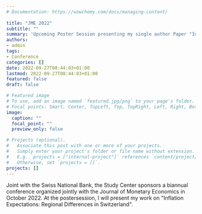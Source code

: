 ```yaml
---
# Documentation: https://wowchemy.com/docs/managing-content/
  
title: "JME 2022"
subtitle: ""
summary: 'Upcoming Poster Session presenting my single author Paper "Inflation Expectations and News Media: Regional Differences in Switzerland" at the Gerzensee Conference with the Journal of Monetary Economics'
authors: 
- admin
tags:
- Conference
categories: []
date: 2022-09-27T08:44:03+01:00
lastmod: 2022-09-27T08:44:03+01:00
featured: false
draft: false

# Featured image
# To use, add an image named `featured.jpg/png` to your page's folder.
# Focal points: Smart, Center, TopLeft, Top, TopRight, Left, Right, BottomLeft, Bottom, BottomRight.
image:
  caption: ""
  focal_point: ""
  preview_only: false

# Projects (optional).
#   Associate this post with one or more of your projects.
#   Simply enter your project's folder or file name without extension.
#   E.g. `projects = ["internal-project"]` references `content/project/deep-learning/index.md`.
#   Otherwise, set `projects = []`.
projects: []
---
```


Joint with the Swiss National Bank, the Study Center sponsors a biannual conference organized jointly with the Journal of Monetary Economics in October 2022. At the postersession, I will present my work on "Inflation Expectations: Regional Differences in Switzerland".